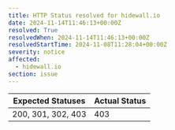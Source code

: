 ```yaml
---
title: HTTP Status resolved for hidewall.io
date: 2024-11-14T11:46:13+00:00Z
resolved: True
resolvedWhen: 2024-11-14T11:46:13+00:00Z
resolvedStartTime: 2024-11-08T11:28:04+00:00Z
severity: notice
affected:
  - hidewall.io
section: issue
---
```


| Expected Statuses | Actual Status  |
|-------------------|----------------|
| 200, 301, 302, 403 | 403 |

